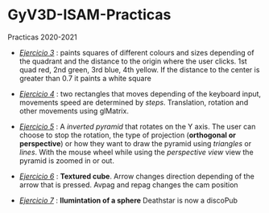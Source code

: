 # GyV3D-ISAM-Practicas
Practicas 2020-2021 

- [*Ejercicio 3*](https://chinijo21.github.io/GyV3D-ISAM-Practicas/Ej3/Ej3_Juan_GyV3D.html) : paints squares of different colours and sizes depending of the quadrant and the distance to the origin where the user clicks. 1st quad red, 2nd green, 3rd blue, 4th yellow. If the distance to the center is greater than 0.7 it paints a white square    


- [*Ejercicio 4*](https://chinijo21.github.io/GyV3D-ISAM-Practicas/Ej4/Ej4_Juan_GyV3D.html) : two rectangles that moves depending of the keyboard input, movements speed are determined by *steps*. Translation, rotation and other movements using glMatrix.


- [*Ejercicio 5*](https://chinijo21.github.io/GyV3D-ISAM-Practicas/Ej5/Ej5_Juan_GyV3D.html) : A *inverted pyramid* that rotates on the Y axis. The user can choose to stop the rotation, the type of projection (**orthogonal or perspective**) or how they want to draw the pyramid using *triangles* or *lines*. With the mouse wheel while using the *perspective view* view the pyramid is zoomed in or out.


- [*Ejercicio 6*](https://chinijo21.github.io/GyV3D-ISAM-Practicas/Ej6/Ej6_Juan_GyV3D.html) : **Textured cube**. Arrow changes direction depending of the arrow that is pressed. Avpag and repag changes the cam position

- [*Ejercicio 7*](https://chinijo21.github.io/GyV3D-ISAM-Practicas/Ej7/Ej7_Juan_GyV3D.html) : **Ilumintation of a sphere** Deathstar is now a discoPub


